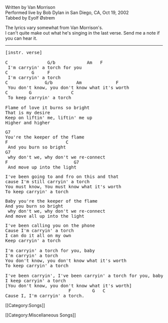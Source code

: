 Written by Van Morrison<br>
Performed live by Bob Dylan in San Diego, CA, Oct 19, 2002<br>
Tabbed by Eyolf Østrem

The lyrics vary somewhat from Van Morrison's. <br>
I can't quite make out what he's singing in the last verse. Send me a
note if you can hear it.

----
<pre class="verse">
[instr. verse]

C               G/b            Am   F
 I'm carryin' a torch for you
C         G     F
 I'm carryin' a torch
C              G/b         Am             F
 You don't know, you don't know what it's worth
C        G               C
 To keep carryin' a torch

Flame of love it burns so bright
That is my desire
Keep on liftin' me, liftin' me up
Higher and higher
</pre>

<pre class="refrain">
G7
You're the keeper of the flame
F                      C
 And you burn so bright
G7
 why don't we, why don't we re-connect
F                         G7
 And move up into the light
</pre>

<pre class="verse">
I've been going to and fro on this and that
cause I'm still carryin' a torch
You must know, You must know what it's worth
To keep carryin' a torch
</pre>

<pre class="refrain">
Baby you're the keeper of the flame
And you burn so bright
 why don't we, why don't we re-connect
And move all up into the light
</pre>

<pre class="verse">
I've been calling you on the phone
Cause I'm carryin' a torch
I can do it all on my own
Keep carryin' a torch

I'm carryin' a torch for you, baby
I'm carryin' a torch
You don't know, you don't know what it's worth
To keep carryin' a torch

I've been carryin', I've been carryin' a torch for you, baby
I keep carryin' a torch
[You don't know, you don't know what it's worth]
                        F        G   C
Cause I, I'm carryin' a torch.
</pre>

[[Category:Songs]]

[[Category:Miscellaneous Songs]]